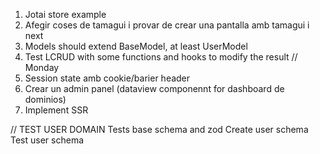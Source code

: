 1. Jotai store example
2. Afegir coses de tamagui i provar de crear una pantalla amb tamagui i next
3. Models should extend BaseModel, at least UserModel
4. Test LCRUD with some functions and hooks to modify the result
// Monday
4. Session state amb cookie/barier header
5. Crear un admin panel (dataview componennt for dashboard de dominios)
6. Implement SSR


// TEST USER DOMAIN 
Tests base schema and zod
Create user schema 
Test user schema

